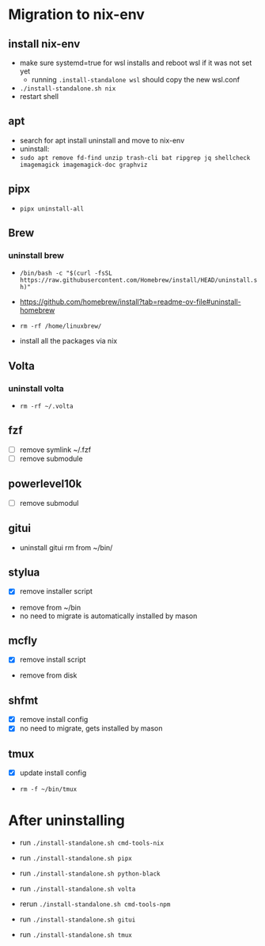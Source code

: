 # Migration to nix-env

## install nix-env
- make sure systemd=true for wsl installs and reboot wsl if it was not set yet
  - running `.install-standalone wsl` should copy the new wsl.conf
- `./install-standalone.sh nix`
- restart shell

## apt
- search for apt install uninstall and move to nix-env
- uninstall: 
- `sudo apt remove fd-find unzip trash-cli bat ripgrep jq shellcheck imagemagick imagemagick-doc graphviz`



## pipx
- `pipx uninstall-all`

## Brew
### uninstall brew
- `/bin/bash -c "$(curl -fsSL https://raw.githubusercontent.com/Homebrew/install/HEAD/uninstall.sh)"`
- https://github.com/homebrew/install?tab=readme-ov-file#uninstall-homebrew
- `rm -rf /home/linuxbrew/`

- install all the packages via nix

##  Volta
### uninstall volta
- `rm -rf ~/.volta`


## fzf
- [ ] remove symlink ~/.fzf
- [ ] remove submodule

## powerlevel10k
- [ ] remove submodul

## gitui
- uninstall gitui rm from ~/bin/

## stylua
- [x] remove installer script
- remove from ~/bin
- no need to migrate is automatically installed by mason

## mcfly
- [x] remove install script 
- remove from disk

## shfmt
- [x] remove install config
- [x] no need to migrate, gets installed by mason

## tmux
- [x] update install config
- `rm -f ~/bin/tmux`

# After uninstalling 
- run `./install-standalone.sh cmd-tools-nix`

- run `./install-standalone.sh pipx` 
- run `./install-standalone.sh python-black` 

- run `./install-standalone.sh volta` 
- rerun `./install-standalone.sh cmd-tools-npm`

- run `./install-standalone.sh gitui` 
- run `./install-standalone.sh tmux` 


